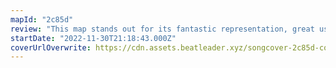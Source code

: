 ```yaml
---
mapId: "2c85d"
review: "This map stands out for its fantastic representation, great use of lighting and custom environment, very satisfying use of sliders and atmospheric feeling!"
startDate: "2022-11-30T21:18:43.000Z"
coverUrlOverwrite: https://cdn.assets.beatleader.xyz/songcover-2c85d-cover.jpg
---
```

